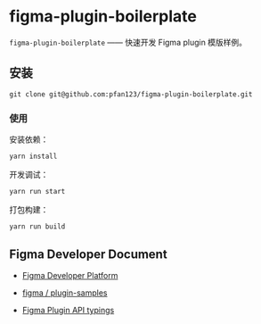 # figma-plugin-boilerplate

`figma-plugin-boilerplate` —— 快速开发 Figma plugin 模版样例。

## 安装

```
git clone git@github.com:pfan123/figma-plugin-boilerplate.git
```

### 使用

安装依赖：

```bash
yarn install
```

开发调试：

```bash
yarn run start
```

打包构建：

```bash
yarn run build
```

## Figma Developer Document

- [Figma Developer Platform](https://www.figma.com/developers)

- [figma / plugin-samples](https://github.com/figma/plugin-samples/tree/master/react)

- [Figma Plugin API typings](https://github.com/figma/plugin-typings)

